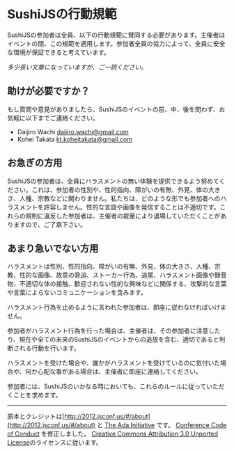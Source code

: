 # SushiJSの行動規範
SushiJSの参加者は全員、以下の行動規範に賛同する必要があります。主催者はイベントの間、この規範を適用します。参加者全員の協力によって、全員に安全な環境が保証できると考えています。

*多少長い文章になっていますが、ご一読ください。*

## 助けが必要ですか？

もし質問や意見がありましたら、SushiJSのイベントの前、中、後を問わず、お気軽に以下までご連絡ください。

+ Daijiro Wachi <daijiro.wachi@gmail.com>
+ Kohei Takata <kt.koheitakata@gmail.com>

## お急ぎの方用

SushiJSの参加者は、全員にハラスメントの無い体験を提供できるよう努めてください。これは、参加者の性別や、性的指向、障がいの有無、外見、体の大きさ、人種、宗教などに関わりません。私たちは、どのような形でも参加者へのハラスメントを許容しません。性的な言語や画像を発信することは不適切です。これらの規則に違反した参加者は、主催者の裁量により退場していただくことがありますので、ご了承下さい。

## あまり急いでない方用

ハラスメントは性別、性的指向、障がいの有無、外見、体の大きさ、人種、宗教、性的な画像、故意の脅迫、ストーカー行為、追尾、ハラスメント画像や録音物、不適切な体の接触、歓迎されない性的な興味などに関係する、攻撃的な言葉や言葉によらないコミュニケーションを含みます。

ハラスメント行為を止めるように言われた参加者は、即座に従わなければいけません。

参加者がハラスメント行為を行った場合は、主催者は、その参加者に注意したり、現在や全ての未来のSushiJSのイベントからの追放を含む、適切であると判断される行動を行います。

ハラスメントを受けた場合や、誰かがハラスメントを受けているのに気付いた場合や、何か心配な事がある場合は、主催者に即座に連絡してください。

参加者には、SushiJSのいかなる時においても、これらのルールに従っていただくことを求めます。

---

原本とクレジットは[http://2012.jsconf.us/#/about](http://2012.jsconf.us/#/about) と [The Ada Initiative](http://geekfeminism.wikia.com/wiki/Conference_anti-harassment/Policy) です。
[Conference Code of Conduct](http://confcodeofconduct.com/) を修正しました。
[Creative Commons Attribution 3.0 Unported License](http://creativecommons.org/licenses/by/3.0/deed.en_US)のライセンスに従います。